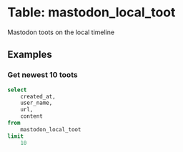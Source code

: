 # Table: mastodon_local_toot

Mastodon toots on the local timeline

## Examples

### Get newest 10 toots

```sql
select
    created_at,
    user_name,
    url,
    content
from
    mastodon_local_toot
limit 
    10
```
